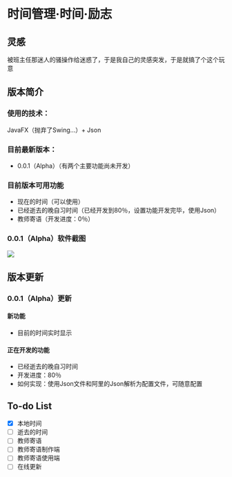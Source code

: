 # 时间管理·时间·励志
## 灵感
被班主任那迷人的骚操作给迷惑了，于是我自己的灵感突发，于是就搞了个这个玩意

## 版本简介
### 使用的技术：
JavaFX（抛弃了Swing...）+ Json
### 目前最新版本：
- 0.0.1（Alpha）（有两个主要功能尚未开发）

### 目前版本可用功能
 - 现在的时间（可以使用）
 - 已经逝去的晚自习时间（已经开发到80％，设置功能开发完毕，使用Json）
 - 教师寄语（开发进度：0％）

### 0.0.1（Alpha）软件截图
![](https://blogoss.lyqmc.cn/2020/04/25/15878225404566.jpg)

## 版本更新
### 0.0.1（Alpha）更新
#### 新功能
- 目前的时间实时显示

#### 正在开发的功能
- 已经逝去的晚自习时间
 - 开发进度：80％
 - 如何实现：使用Json文件和阿里的Json解析为配置文件，可随意配置

## To-do List
- [x] 本地时间
- [ ] 逝去的时间
- [ ] 教师寄语
 - [ ] 教师寄语制作端
 - [ ] 教师寄语使用端
- [ ] 在线更新